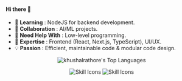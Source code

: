 #### Hi there 👋

- 🌱 **Learning** : NodeJS for backend development.
- 👯 **Collaboration** : AI/ML projects.
- 🤔 **Need Help With** : Low-level programming.
- 💬 **Expertise** : Frontend (React, Next.js, TypeScript), UI/UX.
- 💡 **Passion** : Efficient, maintainable code & modular code design.

<div align="center">
<p align="center">
  <img src="https://github-readme-stats.vercel.app/api/top-langs/?username=khushalrathore&theme=graywhite&show_icons=true&hide_border=true&layout=compact" alt="khushalrathore's Top Languages" />
</p>

<p align="center">
  <img style="pointer-events: none;" src="https://skillicons.dev/icons?i=bash,git,github,neovim,cpp,py,opencv,flask,gcp" alt="Skill Icons" />
  <img style="pointer-events: none;" src="https://skillicons.dev/icons?i=html,md,css,sass,tailwind,js,ts,webpack,npm,react,nextjs,vercel,vite" alt="Skill Icons" />
</p>
</div>
